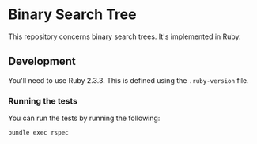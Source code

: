# Binary Search Tree

This repository concerns binary search trees. It's implemented in Ruby.

## Development

You'll need to use Ruby 2.3.3. This is defined using the `.ruby-version` file.

### Running the tests

You can run the tests by running the following:

```
bundle exec rspec
```
